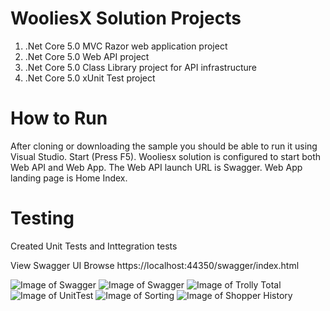 
WooliesX Solution Projects
==================================
1. .Net Core 5.0 MVC Razor web application project
2. .Net Core 5.0 Web API project
3. .Net Core 5.0 Class Library project for API infrastructure
4. .Net Core 5.0 xUnit Test project

How to Run
==================================
After cloning or downloading the sample you should be able to run it using Visual Studio.
Start (Press F5). Wooliesx solution is configured to start both Web API and Web App. The Web API launch URL is Swagger. Web App landing page is Home Index.

Testing
==================================
Created Unit Tests and Inttegration tests

View Swagger UI
Browse https://localhost:44350/swagger/index.html

![Image of Swagger](https://github.com/sri1954/wooliesx/tree/main/WebApp/wwwroot/images/woolies-swagger.png)
![Image of Swagger](https://github.com/sri1954/wooliesx/tree/main/WebApp/wwwroot/images/woolies-database.png)
![Image of Trolly Total](https://github.com/sri1954/wooliesx/tree/main/WebApp/wwwroot/images/woolies-trollytotal.png)
![Image of UnitTest](https://github.com/sri1954/wooliesx/tree/main/WebApp/wwwroot/images/woolies-unittest.png)
![Image of Sorting](https://github.com/sri1954/wooliesx/tree/main/WebApp/wwwroot/images/woolies-sort.png)
![Image of Shopper History](https://github.com/sri1954/wooliesx/tree/main/WebApp/wwwroot/images/woolies-shopperhistory.png)
